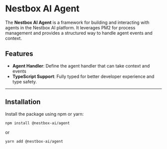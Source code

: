# Nestbox AI Agent

The **Nestbox AI Agent** is a framework for building and interacting with agents in the Nestbox AI platform. It leverages PM2 for process management and provides a structured way to handle agent events and context.

## Features
- **Agent Handler**: Define the agent handler that can take context and events
- **TypeScript Support**: Fully typed for better developer experience and type safety.

---

## Installation

Install the package using npm or yarn:

```bash
npm install @nestbox-ai/agent
```

or

```bash
yarn add @nestbox-ai/agent
```
